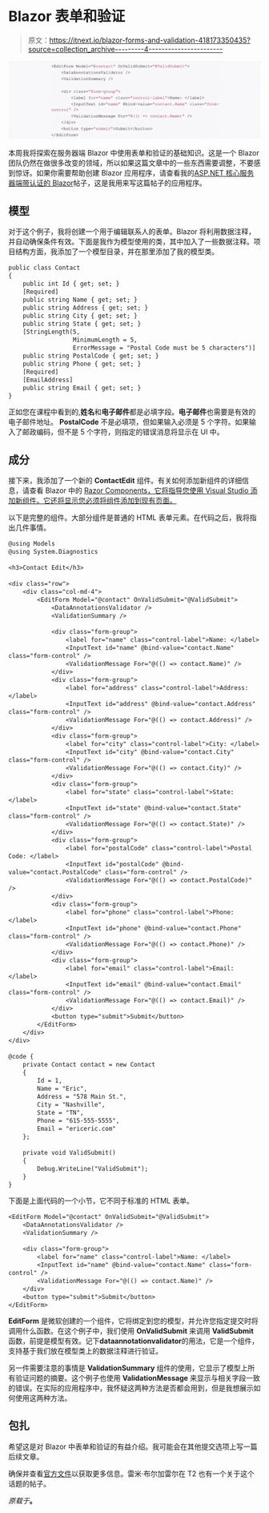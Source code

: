 # Blazor 表单和验证

> 原文：<https://itnext.io/blazor-forms-and-validation-418173350435?source=collection_archive---------4----------------------->

![](img/5e92863df87cfb2d5a242da84f93844e.png)

本周我将探索在服务器端 Blazor 中使用表单和验证的基础知识。这是一个 Blazor 团队仍然在做很多改变的领域，所以如果这篇文章中的一些东西需要调整，不要感到惊讶。如果你需要帮助创建 Blazor 应用程序，请查看我的[ASP.NET 核心服务器端带认证的 Blazor](https://elanderson.net/2019/08/asp-net-core-server-side-blazor-with-authentication/)帖子，这是我用来写这篇帖子的应用程序。

## 模型

对于这个例子，我将创建一个用于编辑联系人的表单。Blazor 将利用数据注释，并自动确保条件有效。下面是我作为模型使用的类，其中加入了一些数据注释。项目结构方面，我添加了一个模型目录，并在那里添加了我的模型类。

```
public class Contact
{
    public int Id { get; set; }
    [Required]
    public string Name { get; set; }
    public string Address { get; set; }
    public string City { get; set; }
    public string State { get; set; }
    [StringLength(5, 
                  MinimumLength = 5, 
                  ErrorMessage = "Postal Code must be 5 characters")]
    public string PostalCode { get; set; }
    public string Phone { get; set; }
    [Required]
    [EmailAddress]
    public string Email { get; set; }
}
```

正如您在课程中看到的,**姓名**和**电子邮件**都是必填字段。**电子邮件**也需要是有效的电子邮件地址。 **PostalCode** 不是必填项，但如果输入必须是 5 个字符。如果输入了邮政编码，但不是 5 个字符，则指定的错误消息将显示在 UI 中。

## 成分

接下来，我添加了一个新的 **ContactEdit** 组件。有关如何添加新组件的详细信息，请查看 Blazor 中的 [Razor Components，它将指导您使用 Visual Studio 添加新组件。它还将显示您必须将组件添加到现有页面。](https://elanderson.net/2019/08/razor-components-in-blazor/)

以下是完整的组件。大部分组件是普通的 HTML 表单元素。在代码之后，我将指出几件事情。

```
@using Models
@using System.Diagnostics

<h3>Contact Edit</h3>

<div class="row">
    <div class="col-md-4">
        <EditForm Model="@contact" OnValidSubmit="@ValidSubmit">
            <DataAnnotationsValidator />
            <ValidationSummary />

            <div class="form-group">
                <label for="name" class="control-label">Name: </label>
                <InputText id="name" @bind-value="contact.Name" class="form-control" />
                <ValidationMessage For="@(() => contact.Name)" />
            </div>
            <div class="form-group">
                <label for="address" class="control-label">Address: </label>
                <InputText id="address" @bind-value="contact.Address" class="form-control" />
                <ValidationMessage For="@(() => contact.Address)" />
            </div>
            <div class="form-group">
                <label for="city" class="control-label">City: </label>
                <InputText id="city" @bind-value="contact.City" class="form-control" />
                <ValidationMessage For="@(() => contact.City)" />
            </div>
            <div class="form-group">
                <label for="state" class="control-label">State: </label>
                <InputText id="state" @bind-value="contact.State" class="form-control" />
                <ValidationMessage For="@(() => contact.State)" />
            </div>
            <div class="form-group">
                <label for="postalCode" class="control-label">Postal Code: </label>
                <InputText id="postalCode" @bind-value="contact.PostalCode" class="form-control" />
                <ValidationMessage For="@(() => contact.PostalCode)" />
            </div>
            <div class="form-group">
                <label for="phone" class="control-label">Phone: </label>
                <InputText id="phone" @bind-value="contact.Phone" class="form-control" />
                <ValidationMessage For="@(() => contact.Phone)" />
            </div>
            <div class="form-group">
                <label for="email" class="control-label">Email: </label>
                <InputText id="email" @bind-value="contact.Email" class="form-control" />
                <ValidationMessage For="@(() => contact.Email)" />
            </div>
            <button type="submit">Submit</button>
        </EditForm>
    </div>
</div>

@code {
    private Contact contact = new Contact
    {
        Id = 1,
        Name = "Eric",
        Address = "578 Main St.",
        City = "Nashville",
        State = "TN",
        Phone = "615-555-5555",
        Email = "ericeric.com"
    };

    private void ValidSubmit()
    {
        Debug.WriteLine("ValidSubmit");
    }
}
```

下面是上面代码的一个小节，它不同于标准的 HTML 表单。

```
<EditForm Model="@contact" OnValidSubmit="@ValidSubmit">
    <DataAnnotationsValidator />
    <ValidationSummary />

    <div class="form-group">
        <label for="name" class="control-label">Name: </label>
        <InputText id="name" @bind-value="contact.Name" class="form-control" />
        <ValidationMessage For="@(() => contact.Name)" />
    </div>
    <button type="submit">Submit</button>
</EditForm>
```

**EditForm** 是微软创建的一个组件，它将绑定到您的模型，并允许您指定提交时将调用什么函数。在这个例子中，我们使用 **OnValidSubmit** 来调用 **ValidSubmit** 函数，前提是模型有效。记下**dataannotationvalidator**的用法，它是一个组件，支持基于我们放在模型类上的数据注释进行验证。

另一件需要注意的事情是 **ValidationSummary** 组件的使用，它显示了模型上所有验证问题的摘要。这个例子也使用 **ValidationMessage** 来显示与相关字段一致的错误。在实际的应用程序中，我怀疑这两种方法是否都会用到，但是我想展示如何使用这两种方法。

## 包扎

希望这是对 Blazor 中表单和验证的有益介绍。我可能会在其他提交选项上写一篇后续文章。

确保并查看[官方文件](https://docs.microsoft.com/en-us/aspnet/core/blazor/forms-validation?view=aspnetcore-3.0)以获取更多信息。雷米·布尔加雷尔在 T2 也有一个关于这个话题的帖子。

*原载于*[](https://elanderson.net/2019/09/blazor-forms-and-validation/)**。**